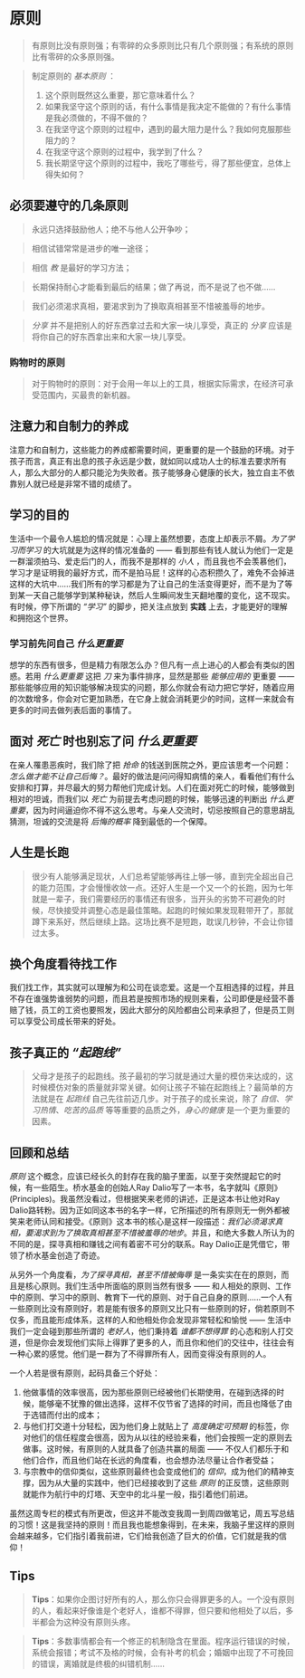 # 原则
> 有原则比没有原则强；有零碎的众多原则比只有几个原则强；有系统的原则比有零碎的众多原则强。

> 制定原则的 *基本原则* ：
  > 1. 这个原则既然这么重要，那它意味着什么？
  > 2. 如果我坚守这个原则的话，有什么事情是我决定不能做的？有什么事情是我必须做的，不得不做的？
  > 3. 在我坚守这个原则的过程中，遇到的最大阻力是什么？我如何克服那些阻力的？
  > 4. 在我坚守这个原则的过程中，我学到了什么？
  > 5. 我长期坚守这个原则的过程中，我吃了哪些亏，得了那些便宜，总体上得失如何？

## 必须要遵守的几条原则
> 永远只选择鼓励他人；绝不与他人公开争吵；

> 相信试错常常是进步的唯一途径；

> 相信 *教* 是最好的学习方法；

> 长期保持耐心才能看到最后的结果；做了再说，而不是说了也不做……

> 我们必须渴求真相，要渴求到为了换取真相甚至不惜被羞辱的地步。

> *分享* 并不是把别人的好东西拿过去和大家一块儿享受，真正的 *分享* 应该是将你自己的好东西拿出来和大家一块儿享受。

### 购物时的原则
> 对于购物时的原则：对于会用一年以上的工具，根据实际需求，在经济可承受范围内，买最贵的新机器。

## 注意力和自制力的养成
注意力和自制力，这些能力的养成都需要时间，更重要的是一个鼓励的环境。对于孩子而言，真正有出息的孩子永远是少数，就如同以成功人士的标准去要求所有人，那么大部分的人都只能沦为失败者。孩子能够身心健康的长大，独立自主不依靠别人就已经是非常不错的成绩了。

## 学习的目的
生活中一个最令人尴尬的情况就是：心理上虽然想要，态度上却表示不屑。*为了学习而学习* 的大坑就是为这样的情况准备的 —— 看到那些有钱人就认为他们一定是一群溜须拍马、爱走后门的人，而我不是那样的 *小人* ，而且我也不会羡慕他们，学习才是证明我的最好方式，而不是拍马屁！这样的心态积攒久了，难免不会掉进这样的大坑中……我们所有的学习都是为了让自己的生活变得更好，而不是为了等到某一天自己能够学到某种秘诀，然后人生瞬间发生天翻地覆的变化，这不现实。有时候，停下所谓的 *“学习”* 的脚步，把关注点放到 **实践** 上去，才能更好的理解和拥抱这个世界。

### 学习前先问自己 _什么更重要_
想学的东西有很多，但是精力有限怎么办？但凡有一点上进心的人都会有类似的困惑。若用 *什么更重要* 这把 *刀* 来为事件排序，显然是那些 *能够应用的* 更重要 —— 那些能够应用的知识能够解决现实的问题，那么你就会有动力把它学好，随着应用的次数增多，你会对它更加熟悉，在它身上就会消耗更少的时间，这样一来就会有更多的时间去做列表后面的事情了。

## 面对 _死亡_ 时也别忘了问 _什么更重要_
在亲人罹患恶疾时，我们除了把 *抢命* 的钱送到医院之外，更应该思考一个问题：*怎么做才能不让自己后悔？*。最好的做法是问问得知病情的亲人，看看他们有什么安排和打算，并尽最大的努力帮他们完成计划。人们在面对死亡的时候，能够做到相对的坦诚，而我们以 *死亡* 为前提去考虑问题的时候，能够迅速的判断出 *什么更重要*，因为时间逼迫你不得不这么思考。与亲人交流时，切忌按照自己的意思胡乱猜测，坦诚的交流是将 *后悔的概率* 降到最低的一个保障。

## 人生是长跑
> 很少有人能够满足现状，人们总希望能够再往上够一够，直到完全超出自己的能力范围，才会慢慢收敛一点。还好人生是一个又一个的长跑，因为七年就是一辈子，我们需要经历的事情还有很多，当开头的劣势不可避免的时候，尽快接受并调整心态是最佳策略。起跑的时候如果发现鞋带开了，那就蹲下来系好，然后继续上路。这场比赛不是短跑，耽误几秒钟，不会让你错过太多。

## 换个角度看待找工作
我们找工作，其实就可以理解为和公司在谈恋爱。这是一个互相选择的过程，并且不存在谁强势谁弱势的问题，而且若是按照市场的规则来看，公司即便是经营不善赔了钱，员工的工资也要照发，因此大部分的风险都由公司来承担了，但是员工则可以享受公司成长带来的好处。

## 孩子真正的 _“起跑线”_
> 父母才是孩子的起跑线。孩子最初的学习就是通过大量的模仿来达成的，这时候模仿对象的质量就非常关键。如何让孩子不输在起跑线上？最简单的方法就是在 *起跑线* 自己先往前迈几步。对于孩子的成长来说，除了 *自信*、*学习热情*、*吃苦的品质* 等等重要的品质之外，*身心的健康* 是一个更为重要的因素。

## 回顾和总结
 *原则* 这个概念，应该已经长久的封存在我的脑子里面，以至于突然提起它的时候，有一些陌生。桥水基金的创始人Ray Dalio写了一本书，名字就叫《原则》(Principles)。我虽然没看过，但根据笑来老师的讲述，正是这本书让他对Ray Dalio路转粉。因为正如同这本书的名字一样，它所描述的所有原则无一例外都被笑来老师认同和接受。《原则》这本书的核心是这样一段描述：*我们必须渴求真相，要渴求到为了换取真相甚至不惜被羞辱的地步*。并且，和绝大多数人所认为的不同的是，探寻真相和赚钱之间有着密不可分的联系。Ray Dalio正是凭借它，带领了桥水基金创造了奇迹。

从另外一个角度看，*为了探寻真相，甚至不惜被侮辱* 是一条实实在在的原则，而且是核心原则。我们生活中所面临的原则当然有很多 —— 和人相处的原则、工作中的原则、学习中的原则、教育下一代的原则、对于自己自身的原则……一个人有一些原则比没有原则好，若是能有很多的原则又比只有一些原则的好，倘若原则不仅多，而且能形成体系，这样的人和他相处你会发现非常轻松和愉悦 —— 生活中我们一定会碰到那些所谓的 *老好人*，他们秉持着 *谁都不想得罪* 的心态和别人打交道，但是你会发现他们实际上得罪了更多的人，而且你和他们的交往中，往往会有一种心累的感觉。他们是一群为了不得罪所有人，因而变得没有原则的人。

一个人若是很有原则，起码具备三个好处：
  1. 他做事情的效率很高，因为那些原则已经被他们长期使用，在碰到选择的时候，能够毫不犹豫的做出选择，这样不仅节省了选择的时间，而且也降低了由于选错而付出的成本；
  2. 与他们打交道十分轻松，因为他们身上就贴上了 *高度确定可预期* 的标签，你对他们的信任程度会很高，因为从以往的经验来看，他们会按照一定的原则去做事。这时候，有原则的人就具备了创造共赢的局面 —— 不仅人们都乐于和他们合作，而且他们站在长远的角度看，也会想办法尽量让合作者受益；
  3. 与宗教中的信仰类似，这些原则最终也会变成他们的 *信仰*，成为他们的精神支撑，因为从大量的实践中，他们已经接收到了这些 *原则* 的正反馈，这些原则就能作为航行中的灯塔、天空中的北斗星一般，指引着他们前进。

虽然这周专栏的模式有所更改，但这并不能改变我周一到周四做笔记，周五写总结的习惯！这是我坚持的原则！而且我也能想象得到，在未来，我脑子里这样的原则会越来越多，它们指引着我前进，它们给我创造了巨大的价值，它们就是我的信仰！

## Tips
> **Tips**：如果你企图讨好所有的人，那么你只会得罪更多的人。一个没有原则的人，看起来好像谁是个老好人，谁都不得罪，但只要和他相处了以后，多半都会为这种没有原则头疼。

> **Tips**：多数事情都会有一个修正的机制隐含在里面。程序运行错误的时候，系统会报错；考试不及格的时候，会有补考的机会；婚姻中出现了不可挽回的错误，离婚就是终极的纠错机制……